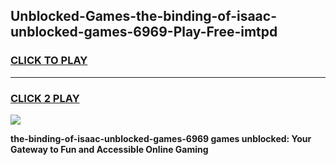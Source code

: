 
## Unblocked-Games-the-binding-of-isaac-unblocked-games-6969-Play-Free-imtpd
<h3>
<a href="https://premium76.site?title=the-binding-of-isaac-unblocked-games-6969&ref=22A">CLICK TO PLAY</a></h3>
<hr>

<h3>
<a href="https://premium76.site?title=the-binding-of-isaac-unblocked-games-6969&ref=22A">CLICK 2 PLAY</a>
  
</h3>

<a href="https://premium76.site?title=the-binding-of-isaac-unblocked-games-6969&ref=22A"><img src="https://clearcache.store/games.png"></a>


**the-binding-of-isaac-unblocked-games-6969 games unblocked: Your Gateway to Fun and Accessible Online Gaming**
